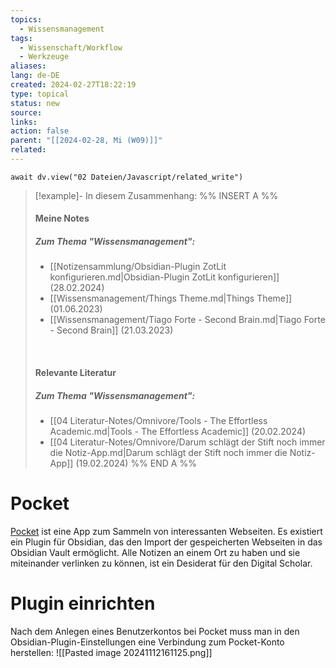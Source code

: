 ```yaml
---
topics:
  - Wissensmanagement
tags:
  - Wissenschaft/Workflow
  - Werkzeuge
aliases: 
lang: de-DE
created: 2024-02-27T18:22:19
type: topical
status: new
source: 
links: 
action: false
parent: "[[2024-02-28, Mi (W09)]]"
related:
---
```


```dataviewjs
await dv.view("02 Dateien/Javascript/related_write")
```
> [!example]- In diesem Zusammenhang:
> %% INSERT A %%
> #### Meine Notes
> ##### Zum Thema "Wissensmanagement":
> - [[Notizensammlung/Obsidian-Plugin ZotLit konfigurieren.md|Obsidian-Plugin ZotLit konfigurieren]] (28.02.2024)
> - [[Wissensmanagement/Things Theme.md|Things Theme]] (01.06.2023)
> - [[Wissensmanagement/Tiago Forte - Second Brain.md|Tiago Forte - Second Brain]] (21.03.2023)
> 
> &nbsp;
> #### Relevante Literatur
> ##### Zum Thema "Wissensmanagement":
> - [[04 Literatur-Notes/Omnivore/Tools - The Effortless Academic.md|Tools - The Effortless Academic]] (20.02.2024)
> - [[04 Literatur-Notes/Omnivore/Darum schlägt der Stift noch immer die Notiz-App.md|Darum schlägt der Stift noch immer die Notiz-App]] (19.02.2024)
> %% END A %%

# Pocket

[Pocket](https://getpocket.com/de/home) ist eine App zum Sammeln von interessanten Webseiten. Es existiert ein Plugin für Obsidian, das den Import der gespeicherten Webseiten in das Obsidian Vault ermöglicht. Alle Notizen an einem Ort zu haben und sie miteinander verlinken zu können, ist ein Desiderat für den Digital Scholar.


# Plugin einrichten

Nach dem Anlegen eines Benutzerkontos bei Pocket muss man in den Obsidian-Plugin-Einstellungen eine Verbindung zum Pocket-Konto herstellen:
![[Pasted image 20241112161125.png]]
